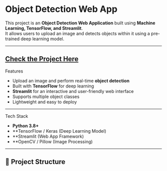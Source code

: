 # Object Detection Web App 

This project is an **Object Detection Web Application** built using **Machine Learning, TensorFlow, and Streamlit**.  
It allows users to upload an image and detects objects within it using a pre-trained deep learning model.

---
 [Check the Project Here](https://object-det.streamlit.app/)  
---

Features
- Upload an image and perform real-time **object detection**  
- Built with **TensorFlow** for deep learning  
- **Streamlit** for an interactive and user-friendly web interface  
- Supports multiple object classes  
- Lightweight and easy to deploy  

---

Tech Stack
- **Python 3.8+**  
- **TensorFlow / Keras (Deep Learning Model)  
- **Streamlit (Web App Framework)  
- **OpenCV / Pillow (Image Processing)  

---

## 📂 Project Structure
